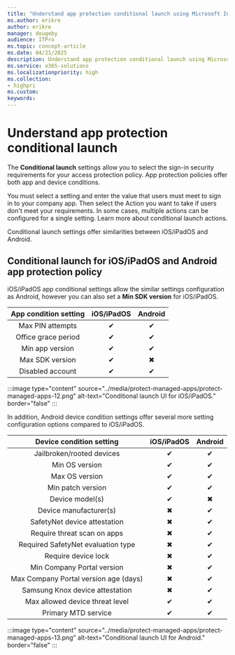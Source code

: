 ```yaml
---
title: "Understand app protection conditional launch using Microsoft Intune"
ms.author: erikre
author: erikre
manager: dougeby
audience: ITPro
ms.topic: concept-article
ms.date: 04/21/2025
description: Understand app protection conditional launch using Microsoft Intune.
ms.service: o365-solutions
ms.localizationpriority: high
ms.collection:
- highpri
ms.custom:
keywords:
---
```


# Understand app protection conditional launch

The **Conditional launch** settings allow you to select the sign-in security requirements for your access protection policy. App protection policies offer both app and device conditions.

You must select a setting and enter the value that users must meet to sign in to your company app. Then select the Action you want to take if users don't meet your requirements. In some cases, multiple actions can be configured for a single setting. Learn more about conditional launch actions.

Conditional launch settings offer similarities between iOS/iPadOS and Android. 

## Conditional launch for iOS/iPadOS and Android app protection policy

iOS/iPadOS app conditional settings allow the similar settings configuration as Android, however you can also set a **Min SDK version** for iOS/iPadOS. 

| App   condition setting | iOS/iPadOS | Android |
|:---:|:---:|:---:|
| Max PIN attempts | ✔ | ✔ |
| Office grace period | ✔ | ✔ |
| Min app version | ✔ | ✔ |
| Max SDK version | ✔ | ✖ |
| Disabled account | ✔ | ✔ |

:::image type="content" source="../media/protect-managed-apps/protect-managed-apps-12.png" alt-text="Conditional launch UI for iOS/iPadOS." border="false" :::

In addition, Android device condition settings offer several more setting configuration options compared to iOS/iPadOS.

| Device   condition setting | iOS/iPadOS | Android |
|:---:|:---:|:---:|
| Jailbroken/rooted devices | ✔ | ✔ |
| Min OS version | ✔ | ✔ |
| Max OS version | ✔ | ✔ |
| Min patch version | ✔ | ✔ |
| Device model(s) | ✔ | ✖ |
| Device manufacturer(s) | ✖ | ✔ |
| SafetyNet device attestation | ✖ | ✔ |
| Require threat scan on apps | ✖ | ✔ |
| Required SafetyNet evaluation   type | ✖ | ✔ |
| Require device lock | ✖ | ✔ |
| Min Company Portal version | ✖ | ✔ |
| Max Company Portal version age   (days) | ✖ | ✔ |
| Samsung Knox device   attestation | ✖ | ✔ |
| Max allowed device threat   level | ✔ | ✔ |
| Primary MTD service | ✔ | ✔ |

:::image type="content" source="../media/protect-managed-apps/protect-managed-apps-13.png" alt-text="Conditional launch UI for Android." border="false" :::

